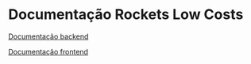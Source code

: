 # Documentação Rockets Low Costs

[Documentação backend](./back-end/README.md)

[Documentação frontend](./front-end/README.md)
